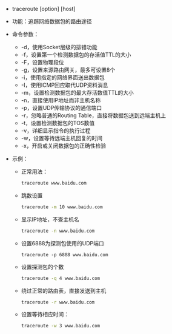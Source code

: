 - traceroute  [option] [host]

- 功能：追踪网络数据包的路由途径

- 命令参数：

  - -d，使用Socket层级的排错功能
  - -f，设置第一个检测数据包的存活值TTL的大小
  - -F，设置物理段位
  - -g，设置来源路由网关，最多可设置8个
  - -i，使用指定的网络界面送出数据包
  - -I，使用ICMP回应取代UDP资料消息
  - -m，设置检测数据包的最大存活数值TTL的大小
  - -n，直接使用IP地址而非主机名称
  - -p，设置UDP传输协议的通信端口
  - -r，忽略普通的Routing Table，直接将数据包送到远端主机上
  - -t，设置检测数据包的TOS数值
  - -v，详细显示指令的执行过程
  - -w，设置等待远端主机回复的时间
  - -x，开启或关闭数据包的正确性检验

- 示例：

  - 正常用法：

    ```bash
    traceroute www.baidu.com
    ```

  - 跳数设置

    ```bash
    traceroute -m 10 www.baidu.com
    ```

  - 显示IP地址，不查主机名

    ```bash
    traceroute -n www.baidu.com
    ```

  - 设置6888为探测包使用的UDP端口

    ```
    traceroute -p 6888 www.baidu.com
    ```

  - 设置探测包的个数

    ```bash
    traceroute -q 4 www.baidu.com
    ```

  - 绕过正常的路由表，直接发送到主机

    ```bash
    traceroute -r www.baidu.com
    ```

  - 设置等待相应时间：

    ```bash
    traceroute -w 3 www.baidu.com
    ```

    